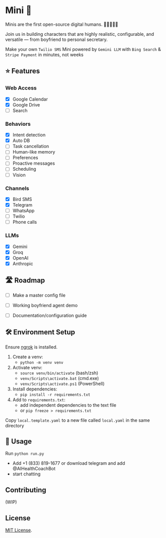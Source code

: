 # Mini 🧍

Minis are the first open-source digital humans. 🧍🧍‍♀🧍‍♂️

Join us in building characters that are highly realistic, configurable, and versatile — from boyfriend to personal secretary.

Make your own `Twilio SMS` Mini powered by `Gemini LLM` with `Bing Search` & `Stripe Payment` in minutes, not weeks

## ⭐ Features

### Web Access
- [x] Google Calendar
- [x] Google Drive
- [ ] Search

### Behaviors
- [x] Intent detection
- [x] Auto DB
- [ ] Task cancellation
- [ ] Human-like memory
- [ ] Preferences
- [ ] Proactive messages
- [ ] Scheduling
- [ ] Vision

### Channels
- [x] Bird SMS
- [x] Telegram
- [ ] WhatsApp
- [ ] Twilio
- [ ] Phone calls

### LLMs
- [x] Gemini
- [x] Groq
- [x] OpenAI
- [x] Anthropic

## 🛣️ Roadmap

- [ ] Make a master config file
- [ ] Working boyfriend agent demo
- [ ] Documentation/configuration guide


## 🛠️ Environment Setup
Ensure [ngrok](https://ngrok.com/) is installed.

1. Create a venv:
   - `python -m venv venv`
2. Activate venv:
   - `source venv/bin/activate` (bash/zsh)
   - `venv/Scripts\activate.bat` (cmd.exe)
   - `venv/Scripts\activate.ps1` (PowerShell)
3. Install dependencies:
   - `pip install -r requirements.txt`
4. Add to `requirements.txt`:
   - add independent dependencies to the text file
   - or `pip freeze > requirements.txt`

Copy `local.template.yaml` to a new file called `local.yaml` in the same directory

## 🚀 Usage
Run `python run.py`

- Add +1 (833) 819-1677 or download telegram and add @AIHealthCoachBot
- start chatting

## Contributing
(WIP)

## License

[MIT License](LICENSE.md).

